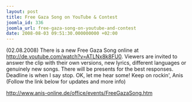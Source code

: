 ```yaml
---
layout: post
title: Free Gaza Song on YouTube & Contest
joomla_id: 336
joomla_url: free-gaza-song-on-youtube-and-contest
date: 2008-08-03 09:51:30.000000000 +02:00
---
```

(02.08.2008) There is a new Free Gaza Song online at <a href="http://de.youtube.com/watch?v=ATLNx8k8FU0" target="_blank">http://de.youtube.com/watch?v=ATLNx8k8FU0</a>. Viewers are invited to answer the clip with their own versions, new lyrics, different languages or genuinely new songs. There will be presents for the best responses. Deadline is when I say stop. OK, let me hear some! Keep on rockin', Anis (Follow the link below for updates and more info)<p><a href="http://www.anis-online.de/office/events/FreeGazaSong.htm">http://www.anis-online.de/office/events/FreeGazaSong.htm</a></p>
